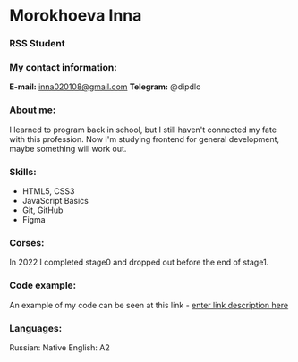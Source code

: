 # Morokhoeva Inna

### RSS Student

### My contact information:

**E-mail:**  inna020108@gmail.com
**Telegram:**  @dipdlo

### About me:
I learned to program back in school, but I still haven't connected my fate with this profession. Now I'm studying frontend for general development, maybe something will work out. 

### Skills:

- HTML5, CSS3
- JavaScript Basics
- Git, GitHub
- Figma

### Corses:
In 2022 I completed stage0 and dropped out before the end of stage1.

### Code example:
An example of my code can be seen at this link - [enter link description here](https://github.com/zilarr/human-readable-number/commit/3dc4c764df2eccd0442f710ad4b1633ebf239211)

### Languages:
Russian: Native
English: A2 